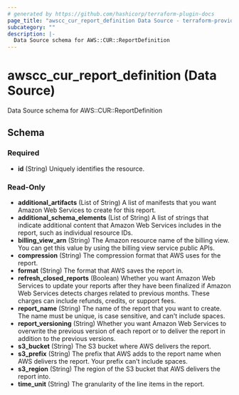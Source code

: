 ```yaml
---
# generated by https://github.com/hashicorp/terraform-plugin-docs
page_title: "awscc_cur_report_definition Data Source - terraform-provider-awscc"
subcategory: ""
description: |-
  Data Source schema for AWS::CUR::ReportDefinition
---
```


# awscc_cur_report_definition (Data Source)

Data Source schema for AWS::CUR::ReportDefinition



<!-- schema generated by tfplugindocs -->
## Schema

### Required

- **id** (String) Uniquely identifies the resource.

### Read-Only

- **additional_artifacts** (List of String) A list of manifests that you want Amazon Web Services to create for this report.
- **additional_schema_elements** (List of String) A list of strings that indicate additional content that Amazon Web Services includes in the report, such as individual resource IDs.
- **billing_view_arn** (String) The Amazon resource name of the billing view. You can get this value by using the billing view service public APIs.
- **compression** (String) The compression format that AWS uses for the report.
- **format** (String) The format that AWS saves the report in.
- **refresh_closed_reports** (Boolean) Whether you want Amazon Web Services to update your reports after they have been finalized if Amazon Web Services detects charges related to previous months. These charges can include refunds, credits, or support fees.
- **report_name** (String) The name of the report that you want to create. The name must be unique, is case sensitive, and can't include spaces.
- **report_versioning** (String) Whether you want Amazon Web Services to overwrite the previous version of each report or to deliver the report in addition to the previous versions.
- **s3_bucket** (String) The S3 bucket where AWS delivers the report.
- **s3_prefix** (String) The prefix that AWS adds to the report name when AWS delivers the report. Your prefix can't include spaces.
- **s3_region** (String) The region of the S3 bucket that AWS delivers the report into.
- **time_unit** (String) The granularity of the line items in the report.


